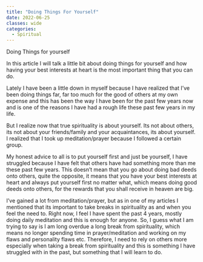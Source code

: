 ```yaml
---
title: "Doing Things For Yourself"
date: 2022-06-25
classes: wide
categories:
  - Spiritual 
--- 
```


Doing Things for yourself

In this article I will talk a little bit about doing things for yourself and how having your best interests at heart is the most important thing that you can do.

Lately I have been a little down in myself because I have realized that I’ve been doing things far, far too much for the good of others at my own expense and this has been the way I have been for the past few years now and is one of the reasons I have had a rough life these past few years in my life.

But I realize now that true spirituality is about yourself. Its not about others, its not about your friends/family and your acquaintances, its about yourself. I realized that I took up meditation/prayer because I followed a certain group.

My honest advice to all is to put yourself first and just be yourself, I have struggled because I have felt that others have had something more than me these past few years. This doesn’t mean that you go about doing bad deeds onto others, quite the opposite, it means that you have your best interests at heart and always put yourself first no matter what, which means doing good deeds onto others, for the rewards that you shall receive in heaven are big.

I’ve gained a lot from meditation/prayer, but as in one of my articles I mentioned that its important to take breaks in spirituality as and when you feel the need to. Right now, I feel I have spent the past 4 years, mostly doing daily meditation and this is enough for anyone. So, I guess what I am trying to say is I am long overdue a long break from spirituality, which means no longer spending time in prayer/meditation and working on my flaws and personality flaws etc. Therefore, I need to rely on others more especially when taking a break from spirituality and this is something I have struggled with in the past, but something that I will learn to do.

